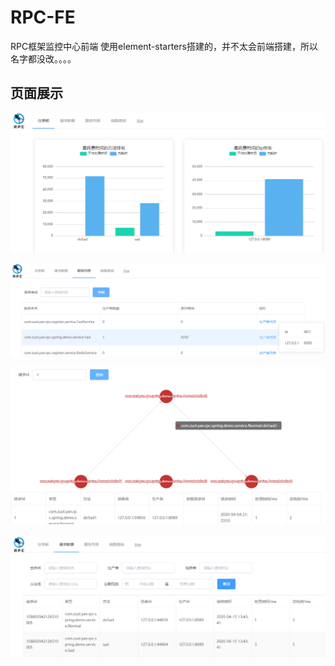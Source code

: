 # RPC-FE
RPC框架监控中心前端
使用element-starters搭建的，并不太会前端搭建，所以名字都没改。。。。
## 页面展示
![dashboard](images/dashboard.png)

![pathData](images/服务列表.png)

![pathData](images/pathData.png)



![requestData](images/requestData.png)

